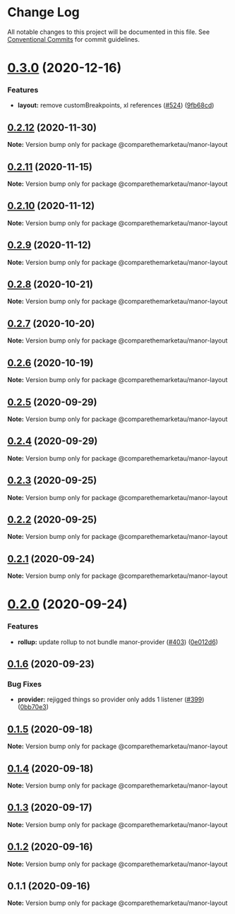 # Change Log

All notable changes to this project will be documented in this file.
See [Conventional Commits](https://conventionalcommits.org) for commit guidelines.

# [0.3.0](https://github.com/comparethemarketau/manor-react/compare/@comparethemarketau/manor-layout@0.2.12...@comparethemarketau/manor-layout@0.3.0) (2020-12-16)


### Features

* **layout:** remove customBreakpoints, xl references ([#524](https://github.com/comparethemarketau/manor-react/issues/524)) ([9fb68cd](https://github.com/comparethemarketau/manor-react/commit/9fb68cdcf20e079580a7a2a582edc99701bdad13))





## [0.2.12](https://github.com/comparethemarketau/manor-react/compare/@comparethemarketau/manor-layout@0.2.11...@comparethemarketau/manor-layout@0.2.12) (2020-11-30)

**Note:** Version bump only for package @comparethemarketau/manor-layout





## [0.2.11](https://github.com/comparethemarketau/manor-react/compare/@comparethemarketau/manor-layout@0.2.10...@comparethemarketau/manor-layout@0.2.11) (2020-11-15)

**Note:** Version bump only for package @comparethemarketau/manor-layout





## [0.2.10](https://github.com/comparethemarketau/manor-react/compare/@comparethemarketau/manor-layout@0.2.9...@comparethemarketau/manor-layout@0.2.10) (2020-11-12)

**Note:** Version bump only for package @comparethemarketau/manor-layout





## [0.2.9](https://github.com/comparethemarketau/manor-react/compare/@comparethemarketau/manor-layout@0.2.8...@comparethemarketau/manor-layout@0.2.9) (2020-11-12)

**Note:** Version bump only for package @comparethemarketau/manor-layout





## [0.2.8](https://github.com/comparethemarketau/manor-react/compare/@comparethemarketau/manor-layout@0.2.7...@comparethemarketau/manor-layout@0.2.8) (2020-10-21)

**Note:** Version bump only for package @comparethemarketau/manor-layout





## [0.2.7](https://github.com/comparethemarketau/manor-react/compare/@comparethemarketau/manor-layout@0.2.6...@comparethemarketau/manor-layout@0.2.7) (2020-10-20)

**Note:** Version bump only for package @comparethemarketau/manor-layout





## [0.2.6](https://github.com/comparethemarketau/manor-react/compare/@comparethemarketau/manor-layout@0.2.5...@comparethemarketau/manor-layout@0.2.6) (2020-10-19)

**Note:** Version bump only for package @comparethemarketau/manor-layout





## [0.2.5](https://github.com/comparethemarketau/manor-react/compare/@comparethemarketau/manor-layout@0.2.4...@comparethemarketau/manor-layout@0.2.5) (2020-09-29)

**Note:** Version bump only for package @comparethemarketau/manor-layout





## [0.2.4](https://github.com/comparethemarketau/manor-react/compare/@comparethemarketau/manor-layout@0.2.3...@comparethemarketau/manor-layout@0.2.4) (2020-09-29)

**Note:** Version bump only for package @comparethemarketau/manor-layout





## [0.2.3](https://github.com/comparethemarketau/manor-react/compare/@comparethemarketau/manor-layout@0.2.2...@comparethemarketau/manor-layout@0.2.3) (2020-09-25)

**Note:** Version bump only for package @comparethemarketau/manor-layout





## [0.2.2](https://github.com/comparethemarketau/manor-react/compare/@comparethemarketau/manor-layout@0.2.1...@comparethemarketau/manor-layout@0.2.2) (2020-09-25)

**Note:** Version bump only for package @comparethemarketau/manor-layout





## [0.2.1](https://github.com/comparethemarketau/manor-react/compare/@comparethemarketau/manor-layout@0.2.0...@comparethemarketau/manor-layout@0.2.1) (2020-09-24)

**Note:** Version bump only for package @comparethemarketau/manor-layout





# [0.2.0](https://github.com/comparethemarketau/manor-react/compare/@comparethemarketau/manor-layout@0.1.6...@comparethemarketau/manor-layout@0.2.0) (2020-09-24)


### Features

* **rollup:** update rollup to not bundle manor-provider ([#403](https://github.com/comparethemarketau/manor-react/issues/403)) ([0e012d6](https://github.com/comparethemarketau/manor-react/commit/0e012d6fbadcf0ec99857c22e148cacd6265b60a))





## [0.1.6](https://github.com/comparethemarketau/manor-react/compare/@comparethemarketau/manor-layout@0.1.5...@comparethemarketau/manor-layout@0.1.6) (2020-09-23)


### Bug Fixes

* **provider:** rejigged things so provider only adds 1 listener ([#399](https://github.com/comparethemarketau/manor-react/issues/399)) ([0bb70e3](https://github.com/comparethemarketau/manor-react/commit/0bb70e3b3975361b505946f184aaadd58ab5d415))





## [0.1.5](https://github.com/comparethemarketau/manor-react/compare/@comparethemarketau/manor-layout@0.1.4...@comparethemarketau/manor-layout@0.1.5) (2020-09-18)

**Note:** Version bump only for package @comparethemarketau/manor-layout





## [0.1.4](https://github.com/comparethemarketau/manor-react/compare/@comparethemarketau/manor-layout@0.1.3...@comparethemarketau/manor-layout@0.1.4) (2020-09-18)

**Note:** Version bump only for package @comparethemarketau/manor-layout





## [0.1.3](https://github.com/comparethemarketau/manor-react/compare/@comparethemarketau/manor-layout@0.1.2...@comparethemarketau/manor-layout@0.1.3) (2020-09-17)

**Note:** Version bump only for package @comparethemarketau/manor-layout





## [0.1.2](https://github.com/comparethemarketau/manor-react/compare/@comparethemarketau/manor-layout@0.1.1...@comparethemarketau/manor-layout@0.1.2) (2020-09-16)

**Note:** Version bump only for package @comparethemarketau/manor-layout





## 0.1.1 (2020-09-16)

**Note:** Version bump only for package @comparethemarketau/manor-layout
